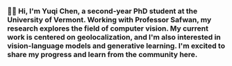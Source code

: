 
### 🙆‍♀️ Hi, I'm Yuqi Chen, a second-year PhD student at the University of Vermont. Working with Professor Safwan, my research explores the field of computer vision. My current work is centered on geolocalization, and I'm also interested in vision-language models and generative learning. I'm excited to share my progress and learn from the community here.
<!--
**yuqichen888/yuqichen888** is a ✨ _special_ ✨ repository because its `README.md` (this file) appears on your GitHub profile.





